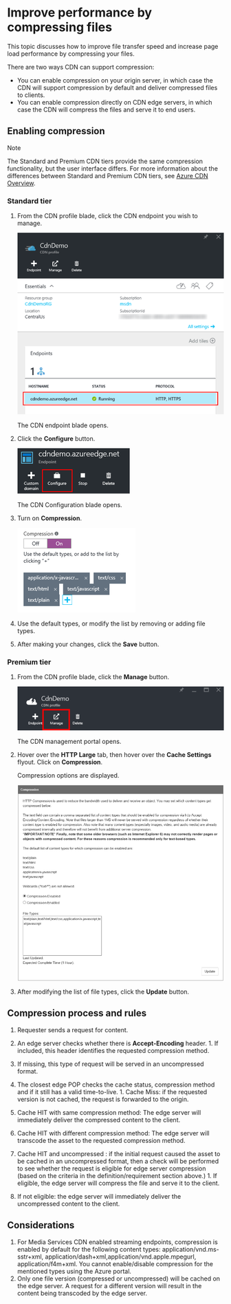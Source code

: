<properties 
    pageTitle="CDN - Improve performance by compressing files" 
    description="You can improve file transfer speed and increases page load performance by compressing your files." 
    services="cdn" 
    documentationCenter=".NET" 
    authors="camsoper" 
    manager="dwrede" 
    editor=""/>

<tags 
    ms.service="cdn" 
    ms.workload="tbd" 
    ms.tgt_pltfrm="na" 
    ms.devlang="na" 
    ms.topic="article" 
    ms.date="12/02/2015" 
    ms.author="casoper"/>

# Improve performance by compressing files
This topic discusses how to improve file transfer speed and increase page load performance by compressing your files.

There are two ways CDN can support compression: 

* You can enable compression on your origin server, in which case the CDN will support compression by default and deliver compressed files to clients. 
* You can enable compression directly on CDN edge servers, in which case the CDN will compress the files and serve it to end users.

## Enabling compression
> [!NOTE]
> The Standard and Premium CDN tiers provide the same compression functionality, but the user interface differs.  For more information about the differences between Standard and Premium CDN tiers, see [Azure CDN Overview](cdn-overview.md).
> 
> 
### Standard tier
1. From the CDN profile blade, click the CDN endpoint you wish to manage.

    ![CDN profile blade endpoints](./media/cdn-file-compression/cdn-endpoints.png)

    The CDN endpoint blade opens.

2. Click the **Configure** button.

    ![CDN profile blade manage button](./media/cdn-file-compression/cdn-config-btn.png)

    The CDN Configuration blade opens.

3. Turn on **Compression**.

    ![CDN compression options](./media/cdn-file-compression/cdn-compress-standard.png)

4. Use the default types, or modify the list by removing or adding file types.

5. After making your changes, click the **Save** button.


### Premium tier
1. From the CDN profile blade, click the **Manage** button.

    ![CDN profile blade manage button](./media/cdn-file-compression/cdn-manage-btn.png)

    The CDN management portal opens.

2. Hover over the **HTTP Large** tab, then hover over the **Cache Settings** flyout.  Click on **Compression**.

    Compression options are displayed.

    ![File compression](./media/cdn-file-compression/cdn-compress-files.png)

3. After modifying the list of file types, click the **Update** button.


## Compression process and rules
1. Requester sends a request for content.
2. An edge server checks whether there is **Accept-Encoding** header.   1. If included, this header identifies the requested compression method.
2. If missing, this type of request will be served in an uncompressed format.


3. The closest edge POP checks the cache status, compression method and if it still has a valid time-to-live.   1. Cache Miss:  if the requested version is not cached, the request is forwarded to the origin.
2. Cache HIT with same compression method: The edge server will immediately deliver the compressed content to the client.
3. Cache HIT with different compression method: The edge server will transcode the asset to the requested compression method. 
4. Cache HIT and uncompressed : if the initial request caused the asset to be cached in an uncompressed format, then a check will be performed to see whether the request is eligible for edge server compression (based on the criteria in the definition/requirement section above.)   1. If eligible, the edge server will compress the file and serve it to the client.
2. If not eligible: the edge server will immediately deliver the uncompressed content to the client. 





## Considerations
1. For Media Services CDN enabled streaming endpoints, compression is enabled by default for the following content types: application/vnd.ms-sstr+xml, application/dash+xml,application/vnd.apple.mpegurl, application/f4m+xml. You cannot enable/disable compression for the mentioned types using the Azure portal.  
2. Only one file version (compressed or uncompressed) will be cached on the edge server. A request for a different version will result in the content being transcoded by the edge server.  

